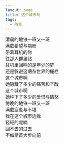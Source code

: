 ```yaml
---
layout: page
title: 这个城市啊
tags:
  - 随笔
---
```

清晨的地铁一班又一班   
满载希望与期盼  
带着耳机的你  
往那人群里钻  
耳机里回响的是年少的梦  
还是躲避这嘈杂世界的栅栏  
这个城市啊   
她隐藏了多少的痛苦和辛酸   
这个城市啊   
她种下了多少的爱恨与情愁   
傍晚的地铁一班又一班  
满载疲惫与不堪   
我在这个城市边缘  
轻轻的呢喃   
回不去的过去   
不如昂首大步向前 
